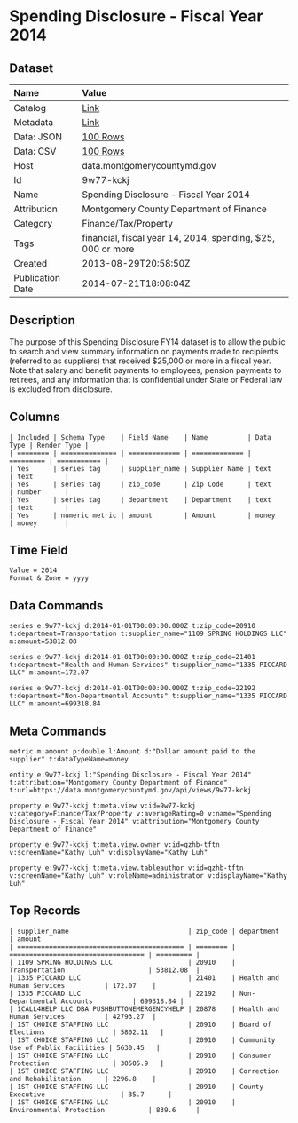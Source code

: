 # Spending Disclosure - Fiscal Year 2014

## Dataset

| Name | Value |
| :--- | :---- |
| Catalog | [Link](https://catalog.data.gov/dataset/spending-disclosure-fiscal-year-2014-4aac4) |
| Metadata | [Link](https://data.montgomerycountymd.gov/api/views/9w77-kckj) |
| Data: JSON | [100 Rows](https://data.montgomerycountymd.gov/api/views/9w77-kckj/rows.json?max_rows=100) |
| Data: CSV | [100 Rows](https://data.montgomerycountymd.gov/api/views/9w77-kckj/rows.csv?max_rows=100) |
| Host | data.montgomerycountymd.gov |
| Id | 9w77-kckj |
| Name | Spending Disclosure - Fiscal Year 2014 |
| Attribution | Montgomery County Department of Finance |
| Category | Finance/Tax/Property |
| Tags | financial, fiscal year 14, 2014, spending, $25, 000 or more |
| Created | 2013-08-29T20:58:50Z |
| Publication Date | 2014-07-21T18:08:04Z |

## Description

The purpose of this Spending Disclosure FY14 dataset is to allow the public to search and view summary information on payments made to recipients (referred to as suppliers) that received $25,000 or more in a fiscal year. Note that salary and benefit payments to employees, pension payments to retirees, and any information that is confidential under State or Federal law is excluded from disclosure.

## Columns

```ls
| Included | Schema Type    | Field Name    | Name          | Data Type | Render Type |
| ======== | ============== | ============= | ============= | ========= | =========== |
| Yes      | series tag     | supplier_name | Supplier Name | text      | text        |
| Yes      | series tag     | zip_code      | Zip Code      | text      | number      |
| Yes      | series tag     | department    | Department    | text      | text        |
| Yes      | numeric metric | amount        | Amount        | money     | money       |
```

## Time Field

```ls
Value = 2014
Format & Zone = yyyy
```

## Data Commands

```ls
series e:9w77-kckj d:2014-01-01T00:00:00.000Z t:zip_code=20910 t:department=Transportation t:supplier_name="1109 SPRING HOLDINGS LLC" m:amount=53812.08

series e:9w77-kckj d:2014-01-01T00:00:00.000Z t:zip_code=21401 t:department="Health and Human Services" t:supplier_name="1335 PICCARD LLC" m:amount=172.07

series e:9w77-kckj d:2014-01-01T00:00:00.000Z t:zip_code=22192 t:department="Non-Departmental Accounts" t:supplier_name="1335 PICCARD LLC" m:amount=699318.84
```

## Meta Commands

```ls
metric m:amount p:double l:Amount d:"Dollar amount paid to the supplier" t:dataTypeName=money

entity e:9w77-kckj l:"Spending Disclosure - Fiscal Year 2014" t:attribution="Montgomery County Department of Finance" t:url=https://data.montgomerycountymd.gov/api/views/9w77-kckj

property e:9w77-kckj t:meta.view v:id=9w77-kckj v:category=Finance/Tax/Property v:averageRating=0 v:name="Spending Disclosure - Fiscal Year 2014" v:attribution="Montgomery County Department of Finance"

property e:9w77-kckj t:meta.view.owner v:id=qzhb-tftn v:screenName="Kathy Luh" v:displayName="Kathy Luh"

property e:9w77-kckj t:meta.view.tableauthor v:id=qzhb-tftn v:screenName="Kathy Luh" v:roleName=administrator v:displayName="Kathy Luh"
```

## Top Records

```ls
| supplier_name                              | zip_code | department                         | amount    | 
| ========================================== | ======== | ================================== | ========= | 
| 1109 SPRING HOLDINGS LLC                   | 20910    | Transportation                     | 53812.08  | 
| 1335 PICCARD LLC                           | 21401    | Health and Human Services          | 172.07    | 
| 1335 PICCARD LLC                           | 22192    | Non-Departmental Accounts          | 699318.84 | 
| 1CALL4HELP LLC DBA PUSHBUTTONEMERGENCYHELP | 20878    | Health and Human Services          | 42793.27  | 
| 1ST CHOICE STAFFING LLC                    | 20910    | Board of Elections                 | 5802.11   | 
| 1ST CHOICE STAFFING LLC                    | 20910    | Community Use of Public Facilities | 5630.45   | 
| 1ST CHOICE STAFFING LLC                    | 20910    | Consumer Protection                | 30505.9   | 
| 1ST CHOICE STAFFING LLC                    | 20910    | Correction and Rehabilitation      | 2296.8    | 
| 1ST CHOICE STAFFING LLC                    | 20910    | County Executive                   | 35.7      | 
| 1ST CHOICE STAFFING LLC                    | 20910    | Environmental Protection           | 839.6     | 
```